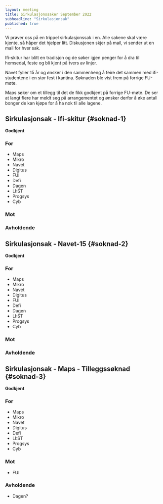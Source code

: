 ```yaml
---
layout: meeting
title: Sirkulasjonssaker September 2022
subheadline: "Sirkulasjonsak"
published: true
---
```


Vi prøver oss på en trippel sirkulasjonssak i en. Alle sakene skal være kjente, så håper det hjelper litt. Diskusjonen skjer på mail, vi sender ut en mail for hver sak.

Ifi-skitur har blitt en tradisjon og de søker igjen penger for å dra til hemsedal, feste og bli kjent på tvers av linjer.

Navet fyller 15 år og ønsker i den sammenheng å feire det sammen med ifi-studentene i en stor fest i kantina. Søknaden ble vist frem på forrige FU-møte.

Maps søker om et tillegg til det de fikk godkjent på forrige FU-møte. De ser at langt flere har meldt seg på arrangementet og ønsker derfor å øke antall bonger de kan kjøpe for å ha nok til alle lagene.

## Sirkulasjonsak - Ifi-skitur {#soknad-1}

**Godkjent**

### For

- Maps
- Mikro
- Navet
- Digitus
- FUI
- Defi
- Dagen
- LI:ST
- Progsys
- Cyb

### Mot

### Avholdende

## Sirkulasjonsak - Navet-15 {#soknad-2}

**Godkjent**

### For

- Maps
- Mikro
- Navet
- Digitus
- FUI
- Defi
- Dagen
- LI:ST
- Progsys
- Cyb

### Mot

### Avholdende

## Sirkulasjonsak - Maps - Tilleggssøknad {#soknad-3}

**Godkjent**

### For

- Maps
- Mikro
- Navet
- Digitus
- Defi
- LI:ST
- Progsys
- Cyb

### Mot

- FUI

### Avholdende

- Dagen?
